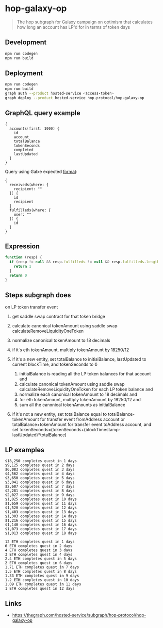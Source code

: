 # hop-galaxy-op

> The hop subgraph for Galaxy campaign on optimism that calculates how long an account has LP'd for in terms of token days

## Development

```sh
npm run codegen
npm run build
```

## Deployment

```sh
npm run codegen
npm run build
graph auth --product hosted-service <access-token>
graph deploy --product hosted-service hop-protocol/hop-galaxy-op
```

## GraphQL query example


```gql
{
  accounts(first: 1000) {
    id
    account
    totalBalance
    tokenSeconds
    completed
    lastUpdated
  }
}
```

Query using Galxe expected [format](https://www.notion.so/bulletlabs/Subgraph-setup-on-Galxe-2764f9a8a089444b9f1589b62e821f6a):

```gql
{
  receiveds(where: {
    recipient: ""
  }) {
    id
    recipient
  }
  fulfilleds(where: {
    user: ""
  }) {
    id
  }
}
```

## Expression

```js
function (resp) {
  if (resp != null && resp.fulfilleds != null && resp.fulfilleds.length > 0) {
    return 1
  }
  return 0
}
```

## Steps subgraph does

on LP token transfer event
1. get saddle swap contract for that token bridge
1. calculate canonical tokenAmount using saddle swap calculateRemoveLiquidityOneToken
1. normalize canonical tokenAmount to 18 decimals
1. if it's eth tokenAmount, multiply tokenAmount by 18250/12
1. if it's a new entity, set totalBalance to initialBalance, lastUpdated to current blockTime, and tokenSeconds to 0

    1. initialBalance is reading all the LP token balances for that account and
    1. calculate canonical tokenAmount using saddle swap calculateRemoveLiquidityOneToken for each LP token balance and
    1. normalize each canonical tokenAmount to 18 decimals and
    1. for eth tokenAmount, multiply tokenAmount by 18250/12 and
    1. sum all the canonical tokenAmounts as initialBalance

1. if it's not a new entity, set totalBalance equal to totalBalance-tokenAmount for transfer event fromAddress account or totalBalance+tokenAmount for transfer event toAddress account, and set tokenSeconds=(tokenSeconds+(blockTimestamp-lastUpdated)*totalBalance)

## LP examples

```
$18,250 completes quest in 1 days
$9,125 completes quest in 2 days
$6,083 completes quest in 3 days
$4,562 completes quest in 4 days
$3,650 completes quest in 5 days
$3,041 completes quest in 6 days
$2,607 completes quest in 7 days
$2,281 completes quest in 8 days
$2,027 completes quest in 9 days
$1,825 completes quest in 10 days
$1,659 completes quest in 11 days
$1,520 completes quest in 12 days
$1,403 completes quest in 13 days
$1,303 completes quest in 14 days
$1,216 completes quest in 15 days
$1,140 completes quest in 16 days
$1,073 completes quest in 17 days
$1,013 completes quest in 18 days

12 ETH completes quest in 1 days
6 ETH completes quest in 2 days
4 ETH completes quest in 3 days
3 ETH completes quest in 4 days
2.4 ETH completes quest in 5 days
2 ETH completes quest in 6 days
1.71 ETH completes quest in 7 days
1.5 ETH completes quest in 8 days
1.33 ETH completes quest in 9 days
1.2 ETH completes quest in 10 days
1.09 ETH completes quest in 11 days
1 ETH completes quest in 12 days
```

## Links

- https://thegraph.com/hosted-service/subgraph/hop-protocol/hop-galaxy-op
